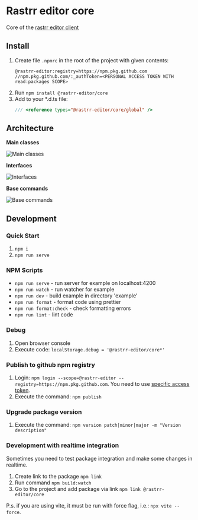 # Rastrr editor core

Core of the [rastrr editor client](https://github.com/rastrr-editor/client)

## Install

1. Create file `.npmrc` in the root of the project with given contents:
   ```
   @rastrr-editor:registry=https://npm.pkg.github.com
   //npm.pkg.github.com/:_authToken=<PERSONAL ACCESS TOKEN WITH read:packages SCOPE>
   ```
2. Run `npm install @rastrr-editor/core`
3. Add to your \*.d.ts file:
   ```ts
   /// <reference types="@rastrr-editor/core/global" />
   ```

## Architecture

**Main classes**

![Main classes](https://rastrr.ru/github/core-classes.png)

**Interfaces**

![Interfaces](https://rastrr.ru/github/core-interfaces.png)

**Base commands**

![Base commands](https://rastrr.ru/github/core-commands.png)

## Development

### Quick Start

1. `npm i`
2. `npm run serve`

### NPM Scripts

- `npm run serve` - run server for example on localhost:4200
- `npm run watch` - run watcher for example
- `npm run dev` - build example in directory 'example'
- `npm run format` - format code using prettier
- `npm run format:check` - check formatting errors
- `npm run lint` - lint code

### Debug

1. Open browser console
2. Execute code: `localStorage.debug = '@rastrr-editor/core*'`

### Publish to github npm registry

1. Login: `npm login --scope=@rastrr-editor --registry=https://npm.pkg.github.com`. You need to use [specific access token](https://docs.github.com/en/packages/learn-github-packages/about-permissions-for-github-packages#about-scopes-and-permissions-for-package-registries).
2. Execute the command: `npm publish`

### Upgrade package version

1. Execute the command: `npm version patch|minor|major -m "Version description"`

### Development with realtime integration

Sometimes you need to test package integration and make some changes in realtime.

1. Create link to the package `npm link`
2. Run command `npm build:watch`
3. Go to the project and add package via link `npm link @rastrr-editor/core`

P.s. if you are using vite, it must be run with force flag, i.e.: `npx vite --force`.
